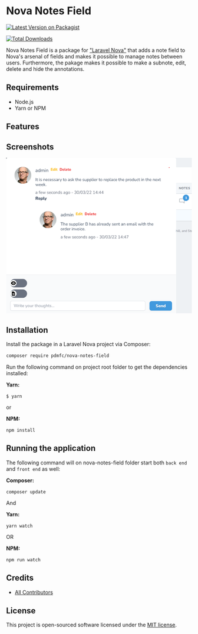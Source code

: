 # Nova Notes Field

[![Latest Version on Packagist](https://img.shields.io/packagist/v/pdmfc/nova-notes-field.svg?style=flat-square)](https://packagist.org/packages/pdmfc/nova-notes-field)

[![Total Downloads](https://img.shields.io/packagist/dt/pdmfc/nova-notes-field.svg?style=flat-square)](https://packagist.org/packages/pdmfc/nova-notes-field)


Nova Notes Field is a package for ["Laravel Nova"](https://nova.laravel.com) that adds a note field to Nova's arsenal of fields and makes it possible to manage notes between users. Furthermore, the pakage makes it possible to make a subnote, edit, delete and hide the annotations.

## Requirements

- Node.js
- Yarn or NPM

## Features

## Screenshots

<img src="resources\js\components\icons\Screenshots.png">

## Installation

Install the package in a Laravel Nova project via Composer:

```bash
composer require pdmfc/nova-notes-field
```

Run the following command on project root folder to get the dependencies installed:

**Yarn:**

    $ yarn
or 

**NPM:**

    npm install



## Running the application

The following command will on nova-notes-field folder start both `back end` and `front end` as well:


**Composer:**

    composer update

And

**Yarn:**

    yarn watch
OR

**NPM:**

    npm run watch


## Credits

- [All Contributors](../../contributors)

## License

This project is open-sourced software licensed under the [MIT license](LICENSE.md).
